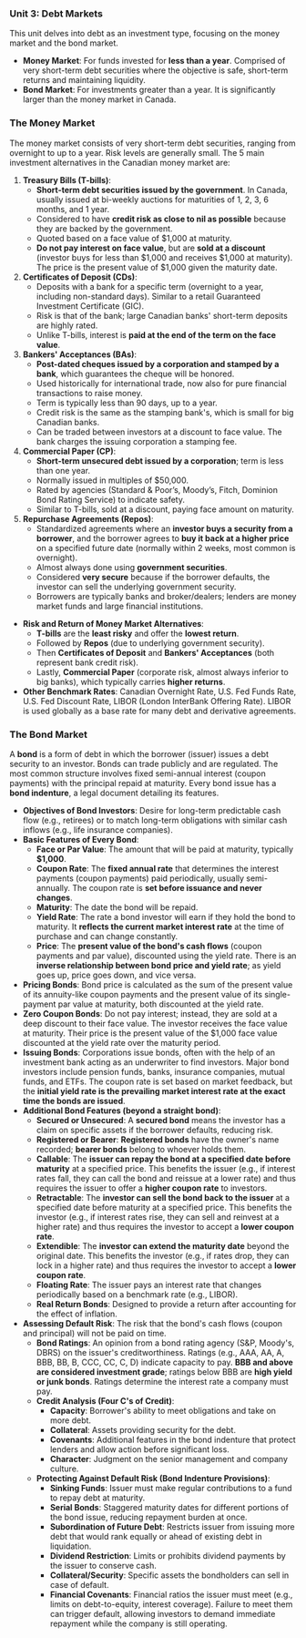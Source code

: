 ### Unit 3: Debt Markets

This unit delves into debt as an investment type, focusing on the money market and the bond market.

- **Money Market**: For funds invested for **less than a year**. Comprised of very short-term debt securities where the objective is safe, short-term returns and maintaining liquidity.
- **Bond Market**: For investments greater than a year. It is significantly larger than the money market in Canada.

### The Money Market

The money market consists of very short-term debt securities, ranging from overnight to up to a year. Risk levels are generally small.
The 5 main investment alternatives in the Canadian money market are:

1. **Treasury Bills (T-bills)**:
    - **Short-term debt securities issued by the government**. In Canada, usually issued at bi-weekly auctions for maturities of 1, 2, 3, 6 months, and 1 year.
    - Considered to have **credit risk as close to nil as possible** because they are backed by the government.
    - Quoted based on a face value of $1,000 at maturity.
    - **Do not pay interest on face value**, but are **sold at a discount** (investor buys for less than $1,000 and receives $1,000 at maturity). The price is the present value of $1,000 given the maturity date.
2. **Certificates of Deposit (CDs)**:
    - Deposits with a bank for a specific term (overnight to a year, including non-standard days). Similar to a retail Guaranteed Investment Certificate (GIC).
    - Risk is that of the bank; large Canadian banks' short-term deposits are highly rated.
    - Unlike T-bills, interest is **paid at the end of the term on the face value**.
3. **Bankers' Acceptances (BAs)**:
    - **Post-dated cheques issued by a corporation and stamped by a bank**, which guarantees the cheque will be honored.
    - Used historically for international trade, now also for pure financial transactions to raise money.
    - Term is typically less than 90 days, up to a year.
    - Credit risk is the same as the stamping bank's, which is small for big Canadian banks.
    - Can be traded between investors at a discount to face value. The bank charges the issuing corporation a stamping fee.
4. **Commercial Paper (CP)**:
    - **Short-term unsecured debt issued by a corporation**; term is less than one year.
    - Normally issued in multiples of $50,000.
    - Rated by agencies (Standard & Poor’s, Moody’s, Fitch, Dominion Bond Rating Service) to indicate safety.
    - Similar to T-bills, sold at a discount, paying face amount on maturity.
5. **Repurchase Agreements (Repos)**:
    - Standardized agreements where an **investor buys a security from a borrower**, and the borrower agrees to **buy it back at a higher price** on a specified future date (normally within 2 weeks, most common is overnight).
    - Almost always done using **government securities**.
    - Considered **very secure** because if the borrower defaults, the investor can sell the underlying government security.
    - Borrowers are typically banks and broker/dealers; lenders are money market funds and large financial institutions.
- **Risk and Return of Money Market Alternatives**:
    - **T-bills** are the **least risky** and offer the **lowest return**.
    - Followed by **Repos** (due to underlying government security).
    - Then **Certificates of Deposit** and **Bankers' Acceptances** (both represent bank credit risk).
    - Lastly, **Commercial Paper** (corporate risk, almost always inferior to big banks), which typically carries **higher returns**.
- **Other Benchmark Rates**: Canadian Overnight Rate, U.S. Fed Funds Rate, U.S. Fed Discount Rate, LIBOR (London InterBank Offering Rate). LIBOR is used globally as a base rate for many debt and derivative agreements.

### The Bond Market

A **bond** is a form of debt in which the borrower (issuer) issues a debt security to an investor. Bonds can trade publicly and are regulated. The most common structure involves fixed semi-annual interest (coupon payments) with the principal repaid at maturity. Every bond issue has a **bond indenture**, a legal document detailing its features.

- **Objectives of Bond Investors**: Desire for long-term predictable cash flow (e.g., retirees) or to match long-term obligations with similar cash inflows (e.g., life insurance companies).
- **Basic Features of Every Bond**:
    - **Face or Par Value**: The amount that will be paid at maturity, typically **$1,000**.
    - **Coupon Rate**: The **fixed annual rate** that determines the interest payments (coupon payments) paid periodically, usually semi-annually. The coupon rate is **set before issuance and never changes**.
    - **Maturity**: The date the bond will be repaid.
    - **Yield Rate**: The rate a bond investor will earn if they hold the bond to maturity. It **reflects the current market interest rate** at the time of purchase and can change constantly.
    - **Price**: The **present value of the bond's cash flows** (coupon payments and par value), discounted using the yield rate. There is an **inverse relationship between bond price and yield rate**; as yield goes up, price goes down, and vice versa.
- **Pricing Bonds**: Bond price is calculated as the sum of the present value of its annuity-like coupon payments and the present value of its single-payment par value at maturity, both discounted at the yield rate.
- **Zero Coupon Bonds**: Do not pay interest; instead, they are sold at a deep discount to their face value. The investor receives the face value at maturity. Their price is the present value of the $1,000 face value discounted at the yield rate over the maturity period.
- **Issuing Bonds**: Corporations issue bonds, often with the help of an investment bank acting as an underwriter to find investors. Major bond investors include pension funds, banks, insurance companies, mutual funds, and ETFs. The coupon rate is set based on market feedback, but the **initial yield rate is the prevailing market interest rate at the exact time the bonds are issued**.
- **Additional Bond Features (beyond a straight bond)**:
    - **Secured or Unsecured**: A **secured bond** means the investor has a claim on specific assets if the borrower defaults, reducing risk.
    - **Registered or Bearer**: **Registered bonds** have the owner's name recorded; **bearer bonds** belong to whoever holds them.
    - **Callable**: The **issuer can repay the bond at a specified date before maturity** at a specified price. This benefits the issuer (e.g., if interest rates fall, they can call the bond and reissue at a lower rate) and thus requires the issuer to offer a **higher coupon rate** to investors.
    - **Retractable**: The **investor can sell the bond back to the issuer** at a specified date before maturity at a specified price. This benefits the investor (e.g., if interest rates rise, they can sell and reinvest at a higher rate) and thus requires the investor to accept a **lower coupon rate**.
    - **Extendible**: The **investor can extend the maturity date** beyond the original date. This benefits the investor (e.g., if rates drop, they can lock in a higher rate) and thus requires the investor to accept a **lower coupon rate**.
    - **Floating Rate**: The issuer pays an interest rate that changes periodically based on a benchmark rate (e.g., LIBOR).
    - **Real Return Bonds**: Designed to provide a return after accounting for the effect of inflation.
- **Assessing Default Risk**: The risk that the bond's cash flows (coupon and principal) will not be paid on time.
    - **Bond Ratings**: An opinion from a bond rating agency (S&P, Moody's, DBRS) on the issuer's creditworthiness. Ratings (e.g., AAA, AA, A, BBB, BB, B, CCC, CC, C, D) indicate capacity to pay. **BBB and above are considered investment grade**; ratings below BBB are **high yield or junk bonds**. Ratings determine the interest rate a company must pay.
    - **Credit Analysis (Four C's of Credit)**:
        - **Capacity**: Borrower's ability to meet obligations and take on more debt.
        - **Collateral**: Assets providing security for the debt.
        - **Covenants**: Additional features in the bond indenture that protect lenders and allow action before significant loss.
        - **Character**: Judgment on the senior management and company culture.
    - **Protecting Against Default Risk (Bond Indenture Provisions)**:
        - **Sinking Funds**: Issuer must make regular contributions to a fund to repay debt at maturity.
        - **Serial Bonds**: Staggered maturity dates for different portions of the bond issue, reducing repayment burden at once.
        - **Subordination of Future Debt**: Restricts issuer from issuing more debt that would rank equally or ahead of existing debt in liquidation.
        - **Dividend Restriction**: Limits or prohibits dividend payments by the issuer to conserve cash.
        - **Collateral/Security**: Specific assets the bondholders can sell in case of default.
        - **Financial Covenants**: Financial ratios the issuer must meet (e.g., limits on debt-to-equity, interest coverage). Failure to meet them can trigger default, allowing investors to demand immediate repayment while the company is still operating.